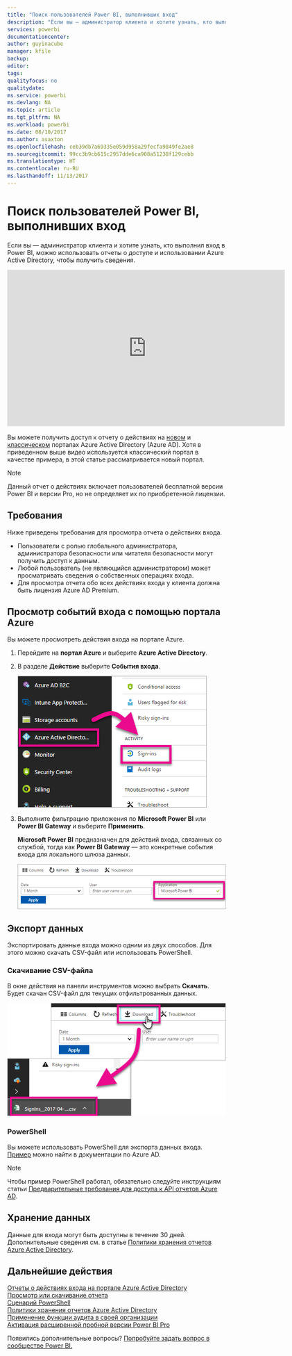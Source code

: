 ```yaml
---
title: "Поиск пользователей Power BI, выполнивших вход"
description: "Если вы — администратор клиента и хотите узнать, кто выполнил вход в Power BI, можно использовать отчеты о доступе и использовании Azure Active Directory, чтобы получить сведения."
services: powerbi
documentationcenter: 
author: guyinacube
manager: kfile
backup: 
editor: 
tags: 
qualityfocus: no
qualitydate: 
ms.service: powerbi
ms.devlang: NA
ms.topic: article
ms.tgt_pltfrm: NA
ms.workload: powerbi
ms.date: 08/10/2017
ms.author: asaxton
ms.openlocfilehash: ceb39db7a69335e059d958a29fecfa9849fe2ae8
ms.sourcegitcommit: 99cc3b9cb615c2957dde6ca908a51238f129cebb
ms.translationtype: HT
ms.contentlocale: ru-RU
ms.lasthandoff: 11/13/2017
---
```

# <a name="find-power-bi-users-that-have-signed-in"></a>Поиск пользователей Power BI, выполнивших вход
Если вы — администратор клиента и хотите узнать, кто выполнил вход в Power BI, можно использовать отчеты о доступе и использовании Azure Active Directory, чтобы получить сведения.

<iframe width="640" height="360" src="https://www.youtube.com/embed/1AVgh9w9VM8?showinfo=0" frameborder="0" allowfullscreen></iframe>

Вы можете получить доступ к отчету о действиях на [новом](https://docs.microsoft.com/azure/active-directory/active-directory-reporting-activity-sign-ins) и [классическом](https://docs.microsoft.com/azure/active-directory/active-directory-view-access-usage-reports) порталах Azure Active Directory (Azure AD). Хотя в приведенном выше видео используется классический портал в качестве примера, в этой статье рассматривается новый портал.

> [!NOTE]
> Данный отчет о действиях включает пользователей бесплатной версии Power BI и версии Pro, но не определяет их по приобретенной лицензии.
> 
> 

## <a name="requirements"></a>Требования
Ниже приведены требования для просмотра отчета о действиях входа.

* Пользователи с ролью глобального администратора, администратора безопасности или читателя безопасности могут получить доступ к данным.
* Любой пользователь (не являющийся администратором) может просматривать сведения о собственных операциях входа.
* Для просмотра отчета обо всех действиях входа у клиента должна быть лицензия Azure AD Premium.

## <a name="using-the-azure-portal-to-view-sign-ins"></a>Просмотр событий входа с помощью портала Azure
Вы можете просмотреть действия входа на портале Azure.

1. Перейдите на **портал Azure** и выберите **Azure Active Directory**.
2. В разделе **Действие** выберите **События входа**.
   
    ![](media/service-admin-access-usage/azure-portal-sign-ins.png)
3. Выполните фильтрацию приложения по **Microsoft Power BI** или **Power BI Gateway** и выберите **Применить**.
   
    **Microsoft Power BI** предназначен для действий входа, связанных со службой, тогда как **Power BI Gateway** — это конкретные события входа для локального шлюза данных.
   
    ![](media/service-admin-access-usage/sign-in-filter.png)

## <a name="export-the-data"></a>Экспорт данных
Экспортировать данные входа можно одним из двух способов. Для этого можно скачать CSV-файл или использовать PowerShell.

### <a name="download-csv"></a>Скачивание CSV-файла
В окне действия на панели инструментов можно выбрать **Скачать**. Будет скачан CSV-файл для текущих отфильтрованных данных.

![](media/service-admin-access-usage/download-sign-in-data-csv.png)

### <a name="powershell"></a>PowerShell
Вы можете использовать PowerShell для экспорта данных входа. [Пример](https://docs.microsoft.com/azure/active-directory/active-directory-reporting-api-sign-in-activity-samples#powershell-script) можно найти в документации по Azure AD.

> [!NOTE]
> Чтобы пример PowerShell работал, обязательно следуйте инструкциям статьи [Предварительные требования для доступа к API отчетов Azure AD](https://docs.microsoft.com/en-us/azure/active-directory/active-directory-reporting-api-prerequisites).
> 
> 

## <a name="data-retention"></a>Хранение данных
Данные для входа могут быть доступны в течение 30 дней. Дополнительные сведения см. в статье [Политики хранения отчетов Azure Active Directory](https://docs.microsoft.com/azure/active-directory/active-directory-reporting-retention).

## <a name="next-steps"></a>Дальнейшие действия
[Отчеты о действиях входа на портале Azure Active Directory](https://docs.microsoft.com/azure/active-directory/active-directory-reporting-activity-sign-ins)  
[Просмотр или скачивание отчета](https://docs.microsoft.com/azure/active-directory/active-directory-view-access-usage-reports#view-or-download-a-report)  
[Сценарий PowerShell](https://docs.microsoft.com/azure/active-directory/active-directory-reporting-api-sign-in-activity-samples#powershell-script)  
[Политики хранения отчетов Azure Active Directory](https://docs.microsoft.com/azure/active-directory/active-directory-reporting-retention)  
[Применение функции аудита в своей организации](service-admin-auditing.md)  
[Активация расширенной пробной версии Power BI Pro](service-extended-pro-trial.md)

Появились дополнительные вопросы? [Попробуйте задать вопрос в сообществе Power BI.](https://community.powerbi.com/)

